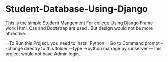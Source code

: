 # Student-Database-Using-Django
This is the simple Student Mangement For college Using Django Frame work
Html, Css and Bootstrap are used . But design would not be more attrective.

--To Run this Project. you need to install Python
--Go to Command prompt
--change directry to this folder
--type ->python manage.py runserver
--This project would not have Admin login.

